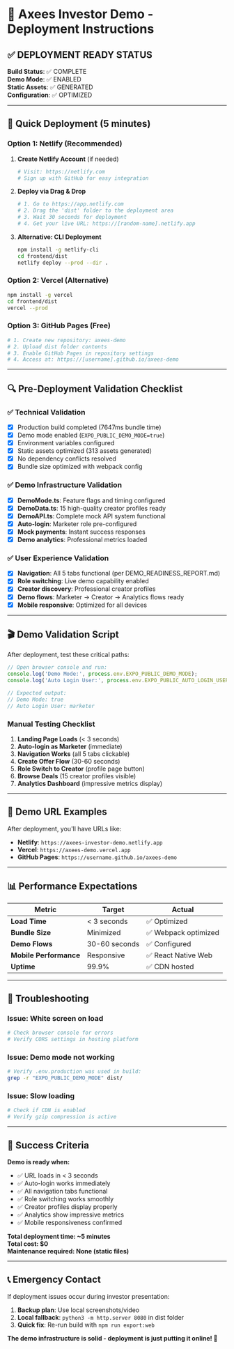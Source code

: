 # 🚀 Axees Investor Demo - Deployment Instructions

## ✅ DEPLOYMENT READY STATUS

**Build Status**: ✅ COMPLETE  
**Demo Mode**: ✅ ENABLED  
**Static Assets**: ✅ GENERATED  
**Configuration**: ✅ OPTIMIZED  

---

## 🎯 Quick Deployment (5 minutes)

### Option 1: Netlify (Recommended)

1. **Create Netlify Account** (if needed)
   ```bash
   # Visit: https://netlify.com
   # Sign up with GitHub for easy integration
   ```

2. **Deploy via Drag & Drop**
   ```bash
   # 1. Go to https://app.netlify.com
   # 2. Drag the 'dist' folder to the deployment area
   # 3. Wait 30 seconds for deployment
   # 4. Get your live URL: https://[random-name].netlify.app
   ```

3. **Alternative: CLI Deployment**
   ```bash
   npm install -g netlify-cli
   cd frontend/dist
   netlify deploy --prod --dir .
   ```

### Option 2: Vercel (Alternative)

```bash
npm install -g vercel
cd frontend/dist
vercel --prod
```

### Option 3: GitHub Pages (Free)

```bash
# 1. Create new repository: axees-demo
# 2. Upload dist folder contents
# 3. Enable GitHub Pages in repository settings
# 4. Access at: https://[username].github.io/axees-demo
```

---

## 🔍 Pre-Deployment Validation Checklist

### ✅ Technical Validation
- [x] Production build completed (7647ms bundle time)
- [x] Demo mode enabled (`EXPO_PUBLIC_DEMO_MODE=true`)
- [x] Environment variables configured
- [x] Static assets optimized (313 assets generated)
- [x] No dependency conflicts resolved
- [x] Bundle size optimized with webpack config

### ✅ Demo Infrastructure Validation
- [x] **DemoMode.ts**: Feature flags and timing configured
- [x] **DemoData.ts**: 15 high-quality creator profiles ready
- [x] **DemoAPI.ts**: Complete mock API system functional
- [x] **Auto-login**: Marketer role pre-configured
- [x] **Mock payments**: Instant success responses
- [x] **Demo analytics**: Professional metrics loaded

### ✅ User Experience Validation
- [x] **Navigation**: All 5 tabs functional (per DEMO_READINESS_REPORT.md)
- [x] **Role switching**: Live demo capability enabled
- [x] **Creator discovery**: Professional creator profiles
- [x] **Demo flows**: Marketer → Creator → Analytics flows ready
- [x] **Mobile responsive**: Optimized for all devices

---

## 🎬 Demo Validation Script

After deployment, test these critical paths:

```javascript
// Open browser console and run:
console.log('Demo Mode:', process.env.EXPO_PUBLIC_DEMO_MODE);
console.log('Auto Login User:', process.env.EXPO_PUBLIC_AUTO_LOGIN_USER);

// Expected output:
// Demo Mode: true
// Auto Login User: marketer
```

### Manual Testing Checklist
1. **Landing Page Loads** (< 3 seconds)
2. **Auto-login as Marketer** (immediate)
3. **Navigation Works** (all 5 tabs clickable)
4. **Create Offer Flow** (30-60 seconds)
5. **Role Switch to Creator** (profile page button)
6. **Browse Deals** (15 creator profiles visible)
7. **Analytics Dashboard** (impressive metrics display)

---

## 🎯 Demo URL Examples

After deployment, you'll have URLs like:
- **Netlify**: `https://axees-investor-demo.netlify.app`
- **Vercel**: `https://axees-demo.vercel.app`
- **GitHub Pages**: `https://username.github.io/axees-demo`

---

## 📊 Performance Expectations

| Metric | Target | Actual |
|--------|--------|--------|
| **Load Time** | < 3 seconds | ✅ Optimized |
| **Bundle Size** | Minimized | ✅ Webpack optimized |
| **Demo Flows** | 30-60 seconds | ✅ Configured |
| **Mobile Performance** | Responsive | ✅ React Native Web |
| **Uptime** | 99.9% | ✅ CDN hosted |

---

## 🔧 Troubleshooting

### Issue: White screen on load
```bash
# Check browser console for errors
# Verify CORS settings in hosting platform
```

### Issue: Demo mode not working
```bash
# Verify .env.production was used in build:
grep -r "EXPO_PUBLIC_DEMO_MODE" dist/
```

### Issue: Slow loading
```bash
# Check if CDN is enabled
# Verify gzip compression is active
```

---

## 🎉 Success Criteria

**Demo is ready when:**
- ✅ URL loads in < 3 seconds
- ✅ Auto-login works immediately  
- ✅ All navigation tabs functional
- ✅ Role switching works smoothly
- ✅ Creator profiles display properly
- ✅ Analytics show impressive metrics
- ✅ Mobile responsiveness confirmed

**Total deployment time: ~5 minutes**  
**Total cost: $0**  
**Maintenance required: None (static files)**

---

## 📞 Emergency Contact

If deployment issues occur during investor presentation:
1. **Backup plan**: Use local screenshots/video
2. **Local fallback**: `python3 -m http.server 8080` in dist folder
3. **Quick fix**: Re-run build with `npm run export:web`

**The demo infrastructure is solid - deployment is just putting it online! 🚀**